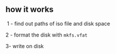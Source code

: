 ## how it works
‍‍‍
1 - find out paths of iso file and disk space

2 - format the disk with ```mkfs.vfat```

3-  write on disk

